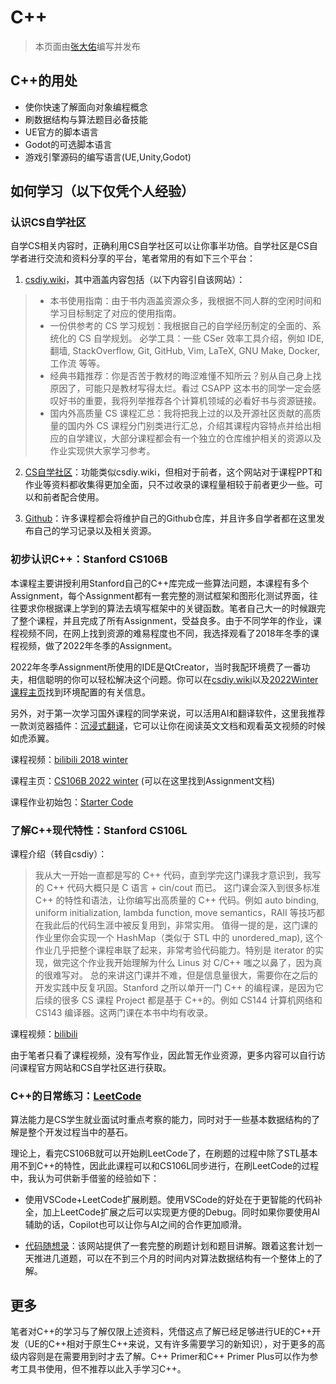 # C++
> 本页面由[张大佑](../社团介绍/成员.md#张大佑)编写并发布
## C++的用处
* 使你快速了解面向对象编程概念
* 刷数据结构与算法题目必备技能
* UE官方的脚本语言
* Godot的可选脚本语言
* 游戏引擎源码的编写语言(UE,Unity,Godot)
## 如何学习（以下仅凭个人经验）
### 认识CS自学社区
自学CS相关内容时，正确利用CS自学社区可以让你事半功倍。自学社区是CS自学者进行交流和资料分享的平台，笔者常用的有如下三个平台：

1. [csdiy.wiki](https://csdiy.wiki)，其中涵盖内容包括（以下内容引自该网站）：
>* 本书使用指南：由于书内涵盖资源众多，我根据不同人群的空闲时间和学习目标制定了对应的使用指南。
>* 一份供参考的 CS 学习规划：我根据自己的自学经历制定的全面的、系统化的 CS 自学规划。
必学工具：一些 CSer 效率工具介绍，例如 IDE, 翻墙, StackOverflow, Git, GitHub, Vim, LaTeX, GNU Make, Docker, 工作流 等等。
>* 经典书籍推荐：你是否苦于教材的晦涩难懂不知所云？别从自己身上找原因了，可能只是教材写得太烂。看过 CSAPP 这本书的同学一定会感叹好书的重要，我将列举推荐各个计算机领域的必看好书与资源链接。
>* 国内外高质量 CS 课程汇总：我将把我上过的以及开源社区贡献的高质量的国内外 CS 课程分门别类进行汇总，介绍其课程内容特点并给出相应的自学建议，大部分课程都会有一个独立的仓库维护相关的资源以及作业实现供大家学习参考。

2. [CS自学社区](https://www.learncs.site/docs/intro)：功能类似csdiy.wiki，但相对于前者，这个网站对于课程PPT和作业等资料都收集得更加全面，只不过收录的课程量相较于前者更少一些。可以和前者配合使用。

3. [Github](https://github.com/)：许多课程都会将维护自己的Github仓库，并且许多自学者都在这里发布自己的学习记录以及相关资源。

### 初步认识C++：Stanford CS106B
本课程主要讲授利用Stanford自己的C++库完成一些算法问题，本课程有多个Assignment，每个Assignment都有一套完整的测试框架和图形化测试界面，往往要求你根据课上学到的算法去填写框架中的关键函数。笔者自己大一的时候跟完了整个课程，并且完成了所有Assignment，受益良多。由于不同学年的作业，课程视频不同，在网上找到资源的难易程度也不同，我选择观看了2018年冬季的课程视频，做了2022年冬季的Assignment。

2022年冬季Assignment所使用的IDE是QtCreator，当时我配环境费了一番功夫，相信聪明的你可以轻松解决这个问题。你可以在[csdiy.wiki](https://csdiy.wiki/%E7%BC%96%E7%A8%8B%E5%85%A5%E9%97%A8/cpp/CS106B_CS106X/#_3)以及[2022Winter课程主页](https://web.stanford.edu/class/archive/cs/cs106b/cs106b.1224/)找到环境配置的有关信息。

另外，对于第一次学习国外课程的同学来说，可以活用AI和翻译软件，这里我推荐一款浏览器插件：[沉浸式翻译](https://immersivetranslate.cn/)，它可以让你在阅读英文文档和观看英文视频的时候如虎添翼。

课程视频：[bilibili 2018 winter](https://www.bilibili.com/video/BV1G7411k7jG/?vd_source=85e1dae5cba303a7a1d633bc7541edd2)

课程主页：[CS106B 2022 winter](https://web.stanford.edu/class/archive/cs/cs106b/cs106b.1224/) (可以在这里找到Assignment文档)

课程作业初始包：[Starter Code](https://github.com/wuzhineihan/CS106B_StarterCode)

### 了解C++现代特性：Stanford CS106L

课程介绍（转自csdiy）：

> 我从大一开始一直都是写的 C++ 代码，直到学完这门课我才意识到，我写的 C++ 代码大概只是 C 语言 + cin/cout 而已。
这门课会深入到很多标准 C++ 的特性和语法，让你编写出高质量的 C++ 代码。例如 auto binding, uniform initialization, lambda function, move semantics，RAII 等技巧都在我此后的代码生涯中被反复用到，非常实用。
值得一提的是，这门课的作业里你会实现一个 HashMap（类似于 STL 中的 unordered_map), 这个作业几乎把整个课程串联了起来，非常考验代码能力。特别是 iterator 的实现，做完这个作业我开始理解为什么 Linus 对 C/C++ 嗤之以鼻了，因为真的很难写对。
总的来讲这门课并不难，但是信息量很大，需要你在之后的开发实践中反复巩固。Stanford 之所以单开一门 C++ 的编程课，是因为它后续的很多 CS 课程 Project 都是基于 C++的。例如 CS144 计算机网络和 CS143 编译器。这两门课在本书中均有收录。

课程视频：[bilibili](https://www.bilibili.com/video/BV1K8411b7AU?vd_source=c3775a637d3254e89c728ed792770aba)

由于笔者只看了课程视频，没有写作业，因此暂无作业资源，更多内容可以自行访问课程官方网站和CS自学社区进行获取。

### C++的日常练习：[LeetCode](https://leetcode.cn/)

算法能力是CS学生就业面试时重点考察的能力，同时对于一些基本数据结构的了解是整个开发过程当中的基石。

理论上，看完CS106B就可以开始刷LeetCode了，在刷题的过程中除了STL基本用不到C++的特性，因此此课程可以和CS106L同步进行，在刷LeetCode的过程中，我认为可供新手借鉴的经验如下：

* 使用VSCode+LeetCode扩展刷题。使用VSCode的好处在于更智能的代码补全，加上LeetCode扩展之后可以实现更方便的Debug。同时如果你要使用AI辅助的话，Copilot也可以让你与AI之间的合作更加顺滑。

* [代码随想录](https://www.programmercarl.com/)：该网站提供了一套完整的刷题计划和题目讲解。跟着这套计划一天推进几道题，可以在不到三个月的时间内对算法数据结构有一个整体上的了解。

## 更多
笔者对C++的学习与了解仅限上述资料，凭借这点了解已经足够进行UE的C++开发（UE的C++相对于原生C++来说，又有许多需要学习的新知识），对于更多的高级内容则是在需要用到时才去了解。C++ Primer和C++ Primer Plus可以作为参考工具书使用，但不推荐以此入手学习C++。